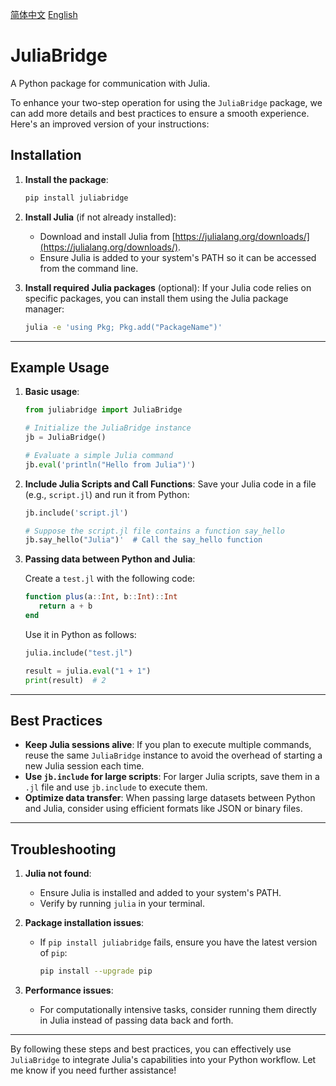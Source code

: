 [简体中文](https://github.com/barkure/JuliaBridge/blob/main/README_zh_cn.md) [English](https://github.com/barkure/JuliaBridge/blob/main/README.md)

# JuliaBridge
A Python package for communication with Julia.

To enhance your two-step operation for using the `JuliaBridge` package, we can add more details and best practices to ensure a smooth experience. Here's an improved version of your instructions:

## Installation
1. **Install the package**:
   ```bash
   pip install juliabridge
   ```

2. **Install Julia** (if not already installed):
   - Download and install Julia from [https://julialang.org/downloads/](https://julialang.org/downloads/).
   - Ensure Julia is added to your system's PATH so it can be accessed from the command line.

3. **Install required Julia packages** (optional):
   If your Julia code relies on specific packages, you can install them using the Julia package manager:
   ```bash
   julia -e 'using Pkg; Pkg.add("PackageName")'
   ```

---

## Example Usage
1. **Basic usage**:
   ```python
   from juliabridge import JuliaBridge

   # Initialize the JuliaBridge instance
   jb = JuliaBridge()

   # Evaluate a simple Julia command
   jb.eval('println("Hello from Julia")')
   ```

2. **Include Julia Scripts and Call Functions**:
   Save your Julia code in a file (e.g., `script.jl`) and run it from Python:
   ```python
   jb.include('script.jl')

   # Suppose the script.jl file contains a function say_hello
   jb.say_hello("Julia")'  # Call the say_hello function
   ```

3. **Passing data between Python and Julia**:

   Create a `test.jl` with the following code:
   ```julia
   function plus(a::Int, b::Int)::Int
      return a + b
   end
   ```

   Use it in Python as follows:
   ```python
   julia.include("test.jl")

   result = julia.eval("1 + 1")
   print(result)  # 2
   ```

---

## Best Practices
- **Keep Julia sessions alive**: If you plan to execute multiple commands, reuse the same `JuliaBridge` instance to avoid the overhead of starting a new Julia session each time.
- **Use `jb.include` for large scripts**: For larger Julia scripts, save them in a `.jl` file and use `jb.include` to execute them.
- **Optimize data transfer**: When passing large datasets between Python and Julia, consider using efficient formats like JSON or binary files.

---

## Troubleshooting
1. **Julia not found**:
   - Ensure Julia is installed and added to your system's PATH.
   - Verify by running `julia` in your terminal.

2. **Package installation issues**:
   - If `pip install juliabridge` fails, ensure you have the latest version of `pip`:
     ```bash
     pip install --upgrade pip
     ```

3. **Performance issues**:
   - For computationally intensive tasks, consider running them directly in Julia instead of passing data back and forth.

---

By following these steps and best practices, you can effectively use `JuliaBridge` to integrate Julia's capabilities into your Python workflow. Let me know if you need further assistance!